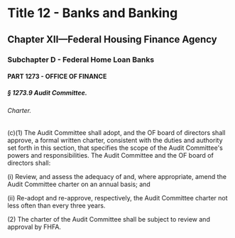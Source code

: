 
# Title 12 - Banks and Banking
## Chapter XII—Federal Housing Finance Agency
### Subchapter D - Federal Home Loan Banks
#### PART 1273 - OFFICE OF FINANCE
##### § 1273.9 Audit Committee.
###### Charter.

(c)(1) The Audit Committee shall adopt, and the OF board of directors shall approve, a formal written charter, consistent with the duties and authority set forth in this section, that specifies the scope of the Audit Committee's powers and responsibilities. The Audit Committee and the OF board of directors shall:

(i) Review, and assess the adequacy of and, where appropriate, amend the Audit Committee charter on an annual basis; and

(ii) Re-adopt and re-approve, respectively, the Audit Committee charter not less often than every three years.

(2) The charter of the Audit Committee shall be subject to review and approval by FHFA.
